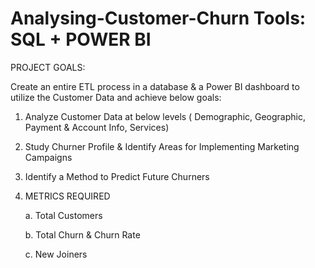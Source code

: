 # Analysing-Customer-Churn  Tools: SQL  + POWER BI
   
  

PROJECT GOALS:

Create an entire ETL process in a database & a Power BI dashboard to utilize the Customer Data and achieve below goals:

1.	Analyze Customer Data at below levels ( Demographic, Geographic, Payment & Account Info,  Services)
   
2.	Study Churner Profile & Identify Areas for Implementing Marketing Campaigns
	
3.	Identify a Method to Predict Future Churners
	
4.	METRICS REQUIRED

     a.	Total Customers
  	
     b.	Total Churn & Churn Rate
  	
     c.	New Joiners
